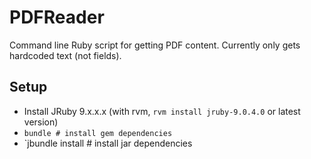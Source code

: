 PDFReader
===========

Command line Ruby script for getting PDF content. Currently only gets hardcoded text (not fields).

Setup
-----

* Install JRuby 9.x.x.x (with rvm, `rvm install jruby-9.0.4.0` or latest version)
* `bundle # install gem dependencies`
* `jbundle install # install jar dependencies
